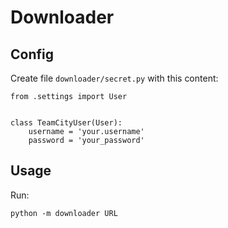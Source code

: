 # Downloader

## Config

Create file ```downloader/secret.py``` with this content:

    from .settings import User


    class TeamCityUser(User):
        username = 'your.username'
        password = 'your_password'

## Usage

Run:

    python -m downloader URL
